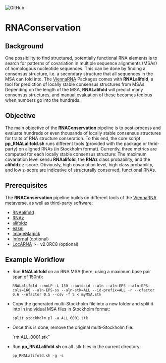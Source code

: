 ![GitHub](https://img.shields.io/github/license/mtw/RNAConservation)

# RNAConservation

## Background
One possibility to find structured, potentially functional RNA elements is to search for patterns of covariation in multiple sequence alignments (MSAs) of homologous nucleotide sequences. This can be done by finding a consensus structure, i.e. a secondary structure that all sequences in the MSA can fold into. The [ViennaRNA](https://github.com/ViennaRNA/ViennaRNA) Packages comes with __RNALalifold__, a tool for prediction of locally stable consensus structures from MSAs. Depending on the length of the MSA, __RNALalifold__ will predict many consensus structures, and manual evaluation of these becomes tedious when numbers go into the hundreds. 

## Objective
The main objective of the __RNAConservation__ pipeline is to post-process and evaluate hundreds or even thousands of locally stable consensus structures for traits of RNA structure conseration. To this end, the core script __pp_RNALalifold.sh__ runs different tools (provided with the package or thrid-party) on aligned RNAs (in Stockholm format). Currently, three metrics are computed for each locally stable consensus structure: The maximum covariation level sensu __RNAalifold__, the __RNAz__ class probability, and the __alifoldz__ z-score. Obviously, high covariation level, high class probability, and low z-score are indicative of structurally conserved, functional RNAs. 

## Prerequisites
The __RNAConservation__ pipeline builds on different tools of the [ViennaRNA](https://github.com/ViennaRNA/ViennaRNA) metaverse, as well as third-party software:

* [RNAalifold](https://github.com/ViennaRNA/ViennaRNA)
* [RNAz](https://github.com/ViennaRNA/RNAz)
* [alifoldz](https://github.com/ViennaRNA/RNAz/blob/master/perl/alifoldz.pl)
* [easel](https://github.com/EddyRivasLab/easel)
* [ImageMagick](https://github.com/ImageMagick/ImageMagick)
* [Infernal](https://github.com/EddyRivasLab/infernal) (optional)
* [LocARNA](https://github.com/s-will/LocARNA) >= v2.0RC8 (optional) 

## Example Workflow
* Run __RNALalifold__ on an RNA MSA (here, using a maximum base pair span of 150nt):

  `RNALalifold --noLP -L 150 --auto-id --aln --aln-EPS --aln-EPS-cols=160 --aln-EPS-ss --aln-stk=ALL --id-prefix=ALL -r --cfactor 0.6 --nfactor 0.5 --csv -f S < myMSA.stk`
* Copy the generated multi-Stockholm file into a new folder and split it into in individual MSA files in Stockholm format:

  `split_stockholm.pl -a ALL_0001.stk`
* Once this is done, remove the original multi-Stockholm file:

   `rm ALL_0001.stk``
   
* Run __pp_RNALalifold.sh__ on all .stk files in the current directory:

    `pp_RNALalifold.sh -g -s`
